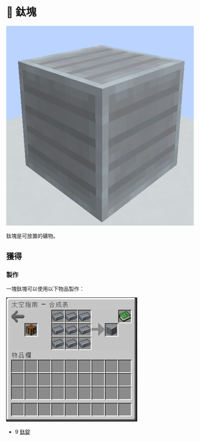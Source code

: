 # 💎 鈦塊

![](<../.gitbook/assets/image (227).png>)

鈦塊是可放置的礦物。

## 獲得

### 製作

一塊鈦塊可以使用以下物品製作：

![](<../.gitbook/assets/image (216).png>)

* 9 [鈦錠](titanium-ingot.md)
